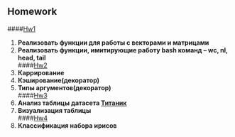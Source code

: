 ## Homework 
####[Hw1](https://github.com/EmirVildanov/BasicProgramming4/tree/master/homework/hw1)
1. **Реализовать функции для работы с векторами и матрицами**
2. **Реализовать функции, имитирующие работу bash команд – 
wc, nl, head, tail**  
####[Hw2](https://github.com/EmirVildanov/BasicProgramming4/tree/master/homework/hw2)
1. **Каррирование**
2. **Кэширование(декоратор)**
3. **Типы аргументов(декоратор)**  
####[Hw3](https://datalore.jetbrains.com/notebook/c2yWWq4Y9oZHF1cKpupagE/cXaGcOnue30GXq0ztTta71/)
1. **Анализ таблицы датасета [Титаник](https://www.kaggle.com/c/titanic/overview)**
2. **Визуализация таблицы**  
####[Hw4](https://datalore.jetbrains.com/notebook/c2yWWq4Y9oZHF1cKpupagE/dD8uIA4foKipcf6IKbzekK/)
1. **Классификация набора ирисов**
